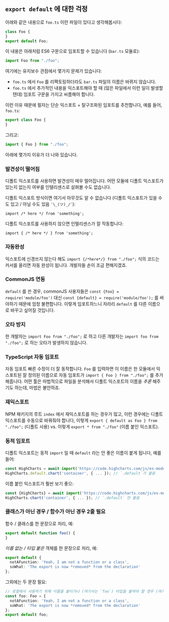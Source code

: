 ## `export default` 에 대한 걱정

아래와 같은 내용으로 `foo.ts` 이란 파일이 있다고 생각해봅시다:

```ts
class Foo {
}
export default Foo;
```

이 내용은 아래처럼 ES6 구문으로 임포트할 수 있습니다 (`bar.ts` 모듈로):

```ts
import Foo from "./foo";
```

여기에는 유지보수 관점에서 몇가지 문제가 있습니다:
* `foo.ts` 에서 `Foo` 를 리팩토링하더라도 `bar.ts` 파일의 이름은 바뀌지 않습니다.
* `foo.ts` 에서 추가적인 내용을 익스포트해야 할 때 (많은 파일에서 이런 일이 발생할텐데) 임포트 구문을 가지고 씨름해야 합니다.

이런 이유 때문에 필자는 단순 익스포트 + 탈구조화된 임포트를 추천합니다, 예를 들어, `foo.ts`:

```ts
export class Foo {
}
```
그리고:

```ts
import { Foo } from "./foo";
```

아래에 몇가지 이유가 더 나와 있습니다.

### 발견성이 떨어짐
디폴트 익스포트를 사용하면 발견성이 매우 떨어집니다. 어떤 모듈에 디폴트 익스포트가 있는지 없는지 여부를 인텔리센스로 살펴볼 수도 없습니다.

디폴트 익스포트 방식이면 여기서 아무것도 알 수 없습니다 (디폴트 익스포트가 있을 수도 있고 / 아닐 수도 있음 `¯\_(ツ)_/¯`):
```
import /* here */ from 'something';
```

디폴트 익스포트를 사용하지 않으면 인텔리센스가 잘 작동합니다: 

```
import { /* here */ } from 'something';
```

### 자동완성 
익스포트에 신경쓰지 않는다 해도 `import {/*here*/} from "./foo";` 식의 코드는 커서를 올리면 자동 완성이 됩니다. 개발자들 손이 조금 편해지겠죠.

### CommonJS 연동
`default` 를 쓴 경우, commonJS 사용자들은 `const {Foo} = require('module/foo')` 대신 `const {default} = require('module/foo');` 를 써야하기 때문에 엄청 불편합니다. 이렇게 임포트하느니 차라리 `default` 를 다른 이름으로 바꾸고 싶어질 것입니다.

### 오타 방지
한 개발자는 `import Foo from "./foo";` 로 하고 다른 개발자는 `import foo from "./foo";` 로 하는 오타가 발생하지 않습니다.

### TypeScript 자동 임포트
자동 임포트 빠른 수정이 더 잘 동작합니다. `Foo` 를 입력하면 이 이름은 한 모듈에서 익스포트된 잘 정의된 이름으로 자동 임포트가 `import { Foo } from "./foo";` 를 추가해줍니다. 어떤 툴은 마법적으로 파일을 분석해서 디폴트 익스포트의 이름을 *추론* 해주기도 하는데, 마법은 불안하죠.

### 재익스포트
NPM 패키지의 루트 `index` 에서 재익스포트를 하는 경우가 많고, 이런 경우에는 디폴트 익스포트를 수동으로 바꿔줘야 합니다, 이렇게 `export { default as Foo } from "./foo";` (디폴트 사용) vs. 이렇게 `export * from "./foo"` (이름 붙인 익스포트).

### 동적 임포트
디폴트 익스포트는 동적 `import` 일 때 `default` 라는 안 좋은 이름이 붙게 됩니다, 예를 들어: 

```ts
const HighCharts = await import('https://code.highcharts.com/js/es-modules/masters/highcharts.src.js');
HighCharts.default.chart('container', { ... }); // `.default`가 붙음
```

이름 붙인 익스포트가 훨씬 보기 좋으: 

```ts
const {HighCharts} = await import('https://code.highcharts.com/js/es-modules/masters/highcharts.src.js');
HighCharts.chart('container', { ... }); // `.default` 안 붙음
```


### 클래스가 아닌 경우 / 함수가 아닌 경우 2줄 필요

함수 / 클래스를 한 문장으로 처리, 예: 

```ts
export default function foo() {
}
```

*이름 없는 / 타입 붙은* 객체를 한 문장으로 처리, 예: 

```ts
export default {
  notAFunction: 'Yeah, I am not a function or a class',
  soWhat: 'The export is now *removed* from the declaration'
};
```

그외에는 두 문장 필요:
```ts
// 로컬에서 사용하기 위해 이름을 붙이거나 (여기서는 `foo`) 타입을 붙여야 할 경우 (여기서는 `Foo`)
const foo: Foo = {
  notAFunction: 'Yeah, I am not a function or a class',
  soWhat: 'The export is now *removed* from the declaration'
};
export default foo;
```
